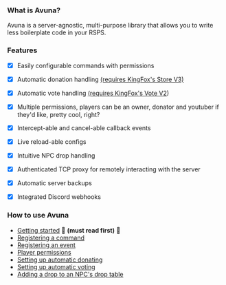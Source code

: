 ### What is Avuna?
Avuna is a server-agnostic, multi-purpose library that allows you to write less boilerplate code in your RSPS.

### Features
- [x] Easily configurable commands with permissions
- [x] Automatic donation handling [(requires KingFox's Store V3)](https://foxtrot-studios.co/view/16-store-v3-final)
- [x] Automatic vote handling [(requires KingFox's Vote V2](https://foxtrot-studios.co/view/15-vote-2.0))
- [x] Multiple permissions, players can be an owner, donator and youtuber if they'd like, pretty cool, right?
- [x] Intercept-able and cancel-able callback events
- [x]  Live reload-able configs
- [x] Intuitive NPC drop handling
- [x] Authenticated TCP proxy for remotely interacting with the server
- [x] Automatic server backups
- [x] Integrated Discord webhooks


### How to use Avuna

 - [Getting started](./wiki/getting_started.md) &#x1F534; **(must read first)** &#x1F534;
 - [Registering a command](./wiki/registering_a_command.md)
 - [Registering an event](./wiki/registering_an_event.md)
 - [Player permissions](./wiki/player_permissions.md)
 - [Setting up automatic donating](./wiki/automatic_donating.md)
 - [Setting up automatic voting](./wiki/automatic_voting.md)
 - [Adding a drop to an NPC's drop table](./wiki/npc_droptable.md)

